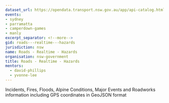 ```yaml
---
dataset_url: https://opendata.transport.nsw.gov.au/app/api-catalog.html
events:
- sydney
- parramatta
- camperdown-games
- manly
excerpt_separator: <!--more-->
gid: roads---realtime---hazards
jurisdiction: nsw
name: Roads - Realtime - Hazards
organisation: nsw-government
title: Roads - Realtime - Hazards
mentors:
  - david-phillips
  - yvonne-lee
---
```


Incidents, Fires, Floods, Alpine Conditions, Major Events and Roadworks information including GPS coordinates in GeoJSON format